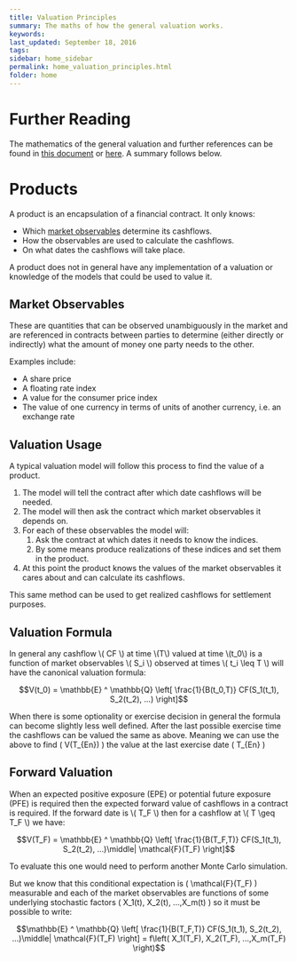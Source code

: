 ```yaml
---
title: Valuation Principles
summary: The maths of how the general valuation works.
keywords: 
last_updated: September 18, 2016
tags: 
sidebar: home_sidebar
permalink: home_valuation_principles.html
folder: home
---
```


# Further Reading

The mathematics of the general valuation and further references can be found in [this document](http://www.quantsa.org/pdf_docs/QuantSA.pdf) or [here](https://github.com/JamesLTaylor/QuantSA/blob/master/Validation/QuantSA/QuantSA.pdf).  A summary follows below.

# Products

A product is an encapsulation of a financial contract.  It only knows:

   * Which [market observables](home_valuation_principles.html#market-observables) determine its cashflows. 
   * How the observables are used to calculate the cashflows.
   * On what dates the cashflows will take place.

A product does not in general have any implementation of a valuation or knowledge of the models that could be used to value it.

## Market Observables
These are quantities that can be observed unambiguously in the market and are referenced in contracts between parties to determine (either directly or indirectly) what the amount of money one party needs to the other.

Examples include:

* A share price
* A floating rate index
* A value for the consumer price index
* The value of one currency in terms of units of another currency, i.e. an exchange rate 

## Valuation Usage

A typical valuation model will follow this process to find the value of a product.

1. The model will tell the contract after which date cashflows will be needed.  
1. The model will then ask the contract which market observables it depends on.
1. For each of these observables the model will:
    1. Ask the contract at which dates it needs to know the indices.
    1. By some means produce realizations of these indices and set them in the product.
1. At this point the product knows the values of the market observables it cares about and can calculate its cashflows.

This same method can be used to get realized cashflows for settlement purposes.

## Valuation Formula

<script type="text/javascript" src="http://cdn.mathjax.org/mathjax/latest/MathJax.js?config=TeX-AMS-MML_HTMLorMML"></script>
<div>
In general any cashflow \( CF \) at time \(T\) valued at time \(t_0\) is a function of market observables \( S_i \) observed at times \( t_i \leq T \) will have the canonical valuation formula:

$$V(t_0) = \mathbb{E} ^ \mathbb{Q} \left[ \frac{1}{B(t_0,T)} CF(S_1(t_1), S_2(t_2), ...) \right]$$

When there is some optionality or exercise decision in general the formula can become slightly less well defined.  After the last possible exercise time the cashflows can be valued the same as above.  Meaning we can use the above to find \( V(T_{En}) \) the value at the last exercise date \( T_{En} \)  
</div>

## Forward Valuation

<div>
When an expected positive exposure (EPE) or potential future exposure (PFE) is required then the expected forward value of cashflows in a contract is required.  If the forward date is \( T_F \) then for a cashflow at \( T \geq T_F \) we have:

$$V(T_F) = \mathbb{E} ^ \mathbb{Q} \left[ \frac{1}{B(T_F,T)} CF(S_1(t_1), S_2(t_2), ...)\middle| \mathcal{F}(T_F) \right]$$ 

To evaluate this one would need to perform another Monte Carlo simulation.

But we know that this conditional expectation is \( \mathcal{F}(T_F) \) measurable and each of the market observables are functions of some underlying stochastic factors \( X_1(t), X_2(t), ...,X_m(t) \) so it must be possible to write:

$$\mathbb{E} ^ \mathbb{Q} \left[ \frac{1}{B(T_F,T)} CF(S_1(t_1), S_2(t_2), ...)\middle| \mathcal{F}(T_F) \right] = f\left( X_1(T_F), X_2(T_F), ...,X_m(T_F) \right)$$
</div>



   


